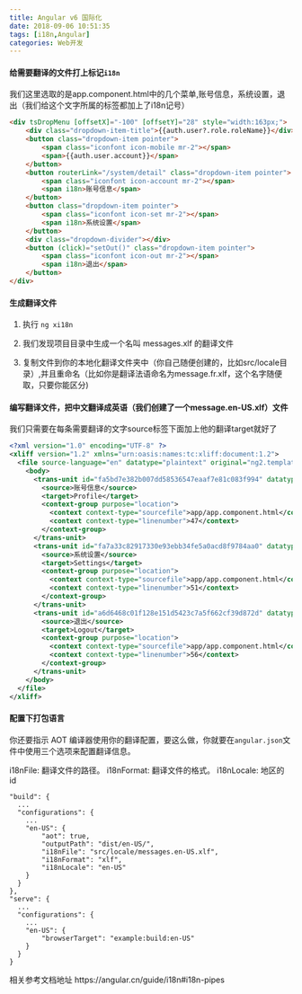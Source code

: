 ```yaml
---
title: Angular v6 国际化
date: 2018-09-06 10:51:35
tags: [i18n,Angular]
categories: Web开发
---
```

#### 给需要翻译的文件打上标记`i18n`
我们这里选取的是app.component.html中的几个菜单,账号信息，系统设置，退出（我们给这个文字所属的标签都加上了i18n记号）
```html
<div tsDropMenu [offsetX]="-100" [offsetY]="28" style="width:163px;">
    <div class="dropdown-item-title">{{auth.user?.role.roleName}}</div>
    <button class="dropdown-item pointer">
        <span class="iconfont icon-mobile mr-2"></span>
        <span>{{auth.user.account}}</span>
    </button>
    <button routerLink="/system/detail" class="dropdown-item pointer">
        <span class="iconfont icon-account mr-2"></span>
        <span i18n>账号信息</span>
    </button>
    <button class="dropdown-item pointer">
        <span class="iconfont icon-set mr-2"></span>
        <span i18n>系统设置</span>
    </button>
    <div class="dropdown-divider"></div>
    <button (click)="setOut()" class="dropdown-item pointer">
        <span class="iconfont icon-out mr-2"></span>
        <span i18n>退出</span>
    </button>
</div>
```
#### 生成翻译文件
1. 执行 `ng xi18n`

2. 我们发现项目目录中生成一个名叫 messages.xlf 的翻译文件

3. 复制文件到你的本地化翻译文件夹中（你自己随便创建的，比如src/locale目录）,并且重命名（比如你是翻译法语命名为message.fr.xlf，这个名字随便取，只要你能区分)

#### 编写翻译文件，把中文翻译成英语（我们创建了一个message.en-US.xlf）文件
我们只需要在每条需要翻译的文字source标签下面加上他的翻译target就好了
```xml
<?xml version="1.0" encoding="UTF-8" ?>
<xliff version="1.2" xmlns="urn:oasis:names:tc:xliff:document:1.2">
  <file source-language="en" datatype="plaintext" original="ng2.template">
    <body>
      <trans-unit id="fa5bd7e382b007dd58536547eaaf7e81c083f994" datatype="html">
        <source>账号信息</source>
        <target>Profile</target>
        <context-group purpose="location">
          <context context-type="sourcefile">app/app.component.html</context>
          <context context-type="linenumber">47</context>
        </context-group>
      </trans-unit>
      <trans-unit id="fa7a33c82917330e93ebb34fe5a0acd8f9784aa0" datatype="html">
        <source>系统设置</source>
        <target>Settings</target>
        <context-group purpose="location">
          <context context-type="sourcefile">app/app.component.html</context>
          <context context-type="linenumber">51</context>
        </context-group>
      </trans-unit>
      <trans-unit id="a6d6468c01f128e151d5423c7a5f662cf39d872d" datatype="html">
        <source>退出</source>
        <target>Logout</target>        
        <context-group purpose="location">
          <context context-type="sourcefile">app/app.component.html</context>
          <context context-type="linenumber">56</context>
        </context-group>
      </trans-unit>
    </body>
  </file>
</xliff>
```

#### 配置下打包语言
你还要指示 AOT 编译器使用你的翻译配置，要这么做，你就要在`angular.json`文件中使用三个选项来配置翻译信息。

i18nFile: 翻译文件的路径。
i18nFormat: 翻译文件的格式。
i18nLocale: 地区的 id

```
"build": {
  ...
  "configurations": {
    ...
    "en-US": {
        "aot": true,
        "outputPath": "dist/en-US/",
        "i18nFile": "src/locale/messages.en-US.xlf",
        "i18nFormat": "xlf",
        "i18nLocale": "en-US"
    }
  }
},
"serve": {
  ...
  "configurations": {
    ...
    "en-US": {
        "browserTarget": "example:build:en-US"
    }
  }
}
```
<div class="tip">相关参考文档地址
    https://angular.cn/guide/i18n#i18n-pipes
</div>